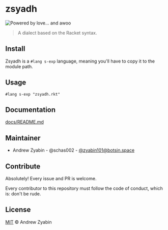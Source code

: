 # zsyadh

![Powered by love... and awoo](https://img.shields.io/badge/powered_by_love...-and_awoo-ff69b4.svg)

> A dialect based on the Racket syntax.

## Install

Zsyadh is a `#lang s-exp` language, meaning you'll have to copy it to the module path.

## Usage

```
#lang s-exp "zsyadh.rkt"
```

## Documentation

[docs/README.md](docs/README.md)

## Maintainer

- Andrew Zyabin - @schas002 - [@zyabin101@botsin.space](https://botsin.space/@zyabin101)

## Contribute

Absolutely! Every issue and PR is welcome.

Every contributor to this repository must follow the code of conduct, which is: don't be rude.

## License

[MIT](LICENSE) &copy; Andrew Zyabin
